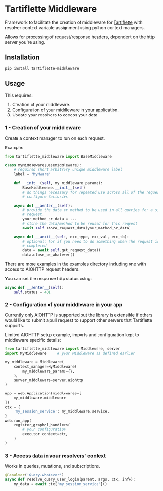 # Tartiflette Middleware

Framework to facilitate the creation of middleware for [Tartiflette](https://tartiflette.io/) with
resolver context variable assignment using python context managers. 

Allows for processing of request/response headers, dependent on the
http server you're using.

## Installation

```bash
pip install tartiflette-middleware
```

## Usage
This requires:
1. Creation of your middleware.
1. Configuration of your middleware in your application.
1. Update your resolvers to access your data.

### 1 - Creation of your middleware
Create a context manager to run on each request.

Example:

```python
from tartiflette_middleware import BaseMiddleware

class MyMiddleware(BaseMiddleware):
    # required short arbitrary unique middleware label
    label = 'MyMware'
    
    def __init__(self, my_middleware_params):
        BaseMiddleware.__init__(self)
        # do things necessary for repeated use across all of the requests, e.g.
        # configure factories

    async def __aenter__(self):
        # provide the data or method to be used in all queries for a single
        # request. 
        your_method_or_data = ...
        # store the data/method to be reused for this request
        await self.store_request_data(your_method_or_data)

    async def __aexit__(self, exc_type, exc_val, exc_tb):
        # optional: for if you need to do something when the request is
        # completed
        data = await self.get_request_data()
        data.close_or_whatever()
```

There are more examples in the examples directory including one with access to
AIOHTTP request headers.

You can set the response http status using:

```python
async def __aenter__(self):
    self.status = 401
```

### 2 - Configuration of your middleware in your app

Currently only AIOHTTP is supported but the library is extensible if others
would like to submit a pull request to support other servers that Tartiflette
supports.

Limited AIOHTTP setup example, imports and configuration kept to middleware specific
details:

```python
from tartiflette_middleware import Middleware, server
import MyMiddleware     # your Middleware as defined earlier

my_middleware = Middleware(
    context_manager=MyMiddleware(
        my_middleware_params={},
    ),
    server_middleware=server.aiohttp
)

app = web.Application(middlewares=[
    my_middleware.middleware
])
ctx = {
    'my_session_service': my_middleware.service,
}
web.run_app(
    register_graphql_handlers(
        # your configuration
        executor_context=ctx,
    )
)
```

### 3 - Access data in your resolvers' context

Works in queries, mutations, and subscriptions.

```python
@Resolver('Query.whatever')
async def resolve_query_user_login(parent, args, ctx, info):
    my_data = await ctx['my_session_service']()
```
